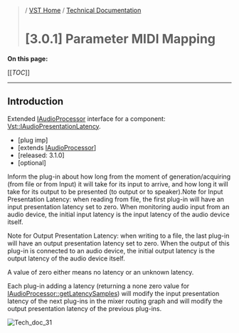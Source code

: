 >/ [VST Home](../../../) / [Technical Documentation](../../Index.md)
>
># \[3.0.1\] Parameter MIDI Mapping

**On this page:**

[[_TOC_]]

---

## Introduction

Extended [IAudioProcessor](https://steinbergmedia.github.io/vst3_doc/vstinterfaces/classSteinberg_1_1Vst_1_1IAudioProcessor.html) interface for a component: [Vst::IAudioPresentationLatency](https://steinbergmedia.github.io/vst3_doc/vstinterfaces/classSteinberg_1_1Vst_1_1IAudioPresentationLatency.html).

- \[plug imp\]
- [extends [IAudioProcessor](https://steinbergmedia.github.io/vst3_doc/vstinterfaces/classSteinberg_1_1Vst_1_1IAudioProcessor.html)]
- \[released: 3.1.0\]
- \[optional\]

Inform the plug-in about how long from the moment of generation/acquiring (from file or from Input) it will take for its input to arrive, and how long it will take for its output to be presented (to output or to speaker).Note for Input Presentation Latency: when reading from file, the first plug-in will have an input presentation latency set to zero. When monitoring audio input from an audio device, the initial input latency is the input latency of the audio device itself.

Note for Output Presentation Latency: when writing to a file, the last plug-in will have an output presentation latency set to zero. When the output of this plug-in is connected to an audio device, the initial output latency is the output latency of the audio device itself.

A value of zero either means no latency or an unknown latency.

Each plug-in adding a latency (returning a none zero value for [IAudioProcessor::getLatencySamples](https://steinbergmedia.github.io/vst3_doc/vstinterfaces/classSteinberg_1_1Vst_1_1IAudioProcessor.html#af8884671ccefe68e0a86e72413a0fcf8)) will modify the input presentation latency of the next plug-ins in the mixer routing graph and will modify the output presentation latency of the previous plug-ins.

![Tech_doc_31](../../../../resources/tech_doc_31.png)
